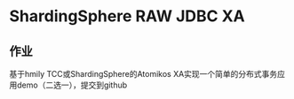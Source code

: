 # ShardingSphere RAW JDBC XA


## 作业
基于hmily TCC或ShardingSphere的Atomikos XA实现一个简单的分布式事务应用demo（二选一），提交到github



